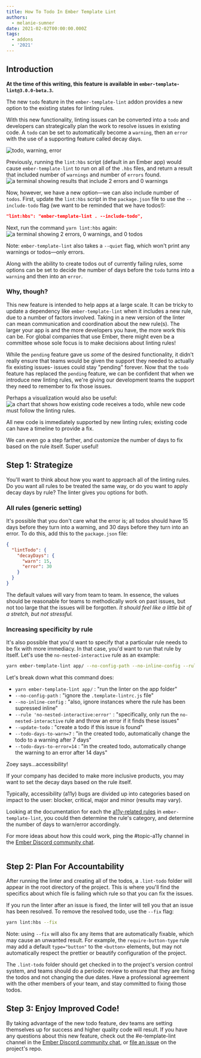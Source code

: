 ```yaml
---
title: How To Todo In Ember Template Lint
authors:
  - melanie-sumner
date: 2021-02-02T00:00:00.000Z
tags:
  - addons
  - '2021'
---
```


## Introduction

**At the time of this writing, this feature is available in `ember-template-lint@3.0.0-beta.3`.**

The new `todo` feature in the `ember-template-lint` addon provides a new option to the existing states for linting rules.

With this new functionality, linting issues can be converted into a `todo` and developers can strategically plan the work to resolve issues in existing code. A `todo` can be set to automatically become a `warning`, then an `error` with the use of a supporting feature called decay days.

<img src="/images/blog/how-to-todo-in-ember-template-lint/todo-warning-error-graphic.png" alt="todo, warning, error">

Previously, running the  `lint:hbs` script (default in an Ember app) would cause `ember-template-lint` to run on all of the `.hbs` files, and return a result that included number of `warnings` and number of `errors` found.
<img src="/images/blog/how-to-todo-in-ember-template-lint/terminal-without-todo.png" alt="a terminal showing results that include 2 errors and 0 warnings" />

Now, however, we have a new option—we can also include number of `todos`. First, update the `lint:hbs` script in the `package.json` file to use the `--include-todo` flag (we want to be reminded that we have todos!):

```json
"lint:hbs": "ember-template-lint . --include-todo",
```

Next, run the command `yarn lint:hbs` again:
<img src="/images/blog/how-to-todo-in-ember-template-lint/terminal-with-todo.png" alt="a terminal showing 2 errors, 0 warnings, and 0 todos" />

Note: `ember-template-lint` also takes a `--quiet` flag, which won't print any warnings or todos—only errors.

Along with the ability to create todos out of currently failing rules, some options can be set to decide the number of days before the `todo` turns into a `warning` and then into an `error`.

### Why, though?

This new feature is intended to help apps at a large scale. It can be tricky to update a dependency like `ember-template-lint` when it includes a new rule, due to a number of factors involved. Taking in a new version of the linter can mean communication and coordination about the new rule(s). The larger your app is and the more developers you have, the more work this can be. For global companies that use Ember, there might even be a committee whose sole focus is to make decisions about linting rules!

While the `pending` feature gave us _some_ of the desired functionality, it didn't really ensure that teams would be given the support they needed to actually fix existing issues- issues could stay "pending" forever. Now that the `todo` feature has replaced the `pending` feature, we can be confident that when we introduce new linting rules, we're giving our development teams the support they need to remember to fix those issues.

Perhaps a visualization would also be useful:
<img src="/images/blog/how-to-todo-in-ember-template-lint/value-visualization.png" alt="a chart that shows how existing code receives a todo, while new code must follow the linting rules.">

All new code is immediately supported by new linting rules; existing code can have a timeline to provide a fix.

We can even go a step farther, and customize the number of days to fix based on the rule itself. Super useful!

## Step 1: Strategize

You'll want to think about how you want to approach all of the linting rules. Do you want all rules to be treated the same way, or do you want to apply decay days by rule? The linter gives you options for both.

### All rules (generic setting)

It's possible that you don't care what the error is; all todos should have 15 days before they turn into a warning, and 30 days before they turn into an error. To do this, add this to the `package.json` file:

```json
{
  "lintTodo": {
    "decayDays": {
      "warn": 15,
      "error": 30
    }
  }
}
```

The default values will vary from team to team. In essence, the values should be reasonable for teams to methodically work on past issues, but not too large that the issues will be forgotten. _*It should feel like a little bit of a stretch, but not stressful.*_

### Increasing specificity by rule

It's also possible that you'd want to specify that a particular rule needs to be fix with more immediacy. In that case, you'd want to run that rule by itself. Let's use the `no-nested-interactive` rule as an example:

```bash
yarn ember-template-lint app/ --no-config-path --no-inline-config --rule 'no-nested-interactive:error' --update-todo --todo-days-to-warn=7 --todo-days-to-error=14
```

Let's break down what this command does:

- `yarn ember-template-lint app/` : "run the linter on the app folder"
- `--no-config-path` : "ignore the `.template-lintrc.js` file"
- `--no-inline-config` : "also, ignore instances where the rule has been supressed inline"
- `--rule 'no-nested-interactive:error'` : "specifically, only run the `no-nested-interactive` rule and throw an error if it finds these issues"
- `--update-todo` : "create a todo if this issue is found"
- `--todo-days-to-warn=7` : "in the created todo, automatically change the todo to a warning after 7 days"
- `--todo-days-to-error=14` : "in the created todo, automatically change the warning to an error after 14 days"

<div class="cta-note" style="max-width:100%">
  <div class="cta-note-content">
    <div class="cta-note-body p-2">
      <div class="text-lg mb-1 hide-in-percy" data-test-es-note-heading="">Zoey says...accessibility!</div>
      <div class="cta-note-message">
        <p>If your company has decided to make more inclusive products, you may want to set the decay days based on the rule itself.</p>
        <p>Typically, accessibility (a11y) bugs are divided up into categories based on impact to the user: blocker, critical, major and minor (results may vary).</p>
        <p>Looking at the documentation for each the <a href="https://github.com/ember-template-lint/ember-template-lint/blob/master/lib/config/a11y.js">a11y-related rules</a> in <code>ember-template-lint</code>, you could then determine the rule's category, and determine the number of days to warn/error accordingly.</p>
        <p>For more ideas about how this could work, ping the #topic-a11y channel in the <a href="https://discord.gg/emberjs">Ember Discord community chat</a>.</p>
      </div>
    </div>
    <img src="/images/mascots/zoey.png" role="presentation" alt="" class="hide-in-percy cta-mascot m-2" style="max-height:100px" />
  </div>
</div>


## Step 2: Plan For Accountability

After running the linter and creating all of the todos, a `.lint-todo` folder will appear in the root directory of the project. This is where you'll find the specifics about which file is failing which rule so that you can fix the issues.

If you run the linter after an issue is fixed, the linter will tell you that an issue has been resolved. To remove the resolved todo, use the `--fix` flag:

```bash
yarn lint:hbs --fix
```

Note: using `--fix` will also fix any items that are automatically fixable, which may cause an unwanted result. For example, the `require-button-type` rule may add a default `type="button"` to the `<button>` elements, but may not automatically respect the prettier or beautify configuration of the project.

The `.lint-todo` folder should get checked in to the project's version control system, and teams should do a periodic review to ensure that they are fixing the todos and not changing the due dates. Have a professional agreement with the other members of your team, and stay committed to fixing those todos.

## Step 3: Enjoy Improved Code!

By taking advantage of the new todo feature, dev teams are setting themselves up for success and higher quality code will result. If you have any questions about this new feature, check out the #e-template-lint channel in the [Ember Discord community chat](https://discord.gg/emberjs), or [file an issue](https://github.com/ember-template-lint/ember-template-lint/issues) on the project's repo.
